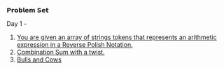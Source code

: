 𝗣𝗿𝗼𝗯𝗹𝗲𝗺 𝗦𝗲𝘁

Day 1 - 
1. <a href="https://leetcode.com/problems/evaluate-reverse-polish-notation/">You are given an array of strings tokens that represents an arithmetic expression in a Reverse Polish Notation.</a>
2. <a href="https://leetcode.com/problems/combination-sum-iii/">Combination Sum with a twist.</a>
3. <a href="https://leetcode.com/problems/rotate-function/">Bulls and Cows</a>
